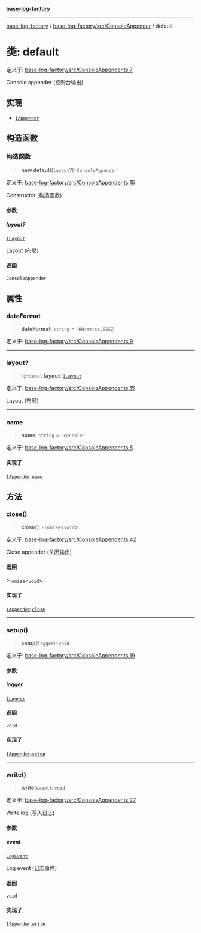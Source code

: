 [**base-log-factory**](../../../../index.md)

***

[base-log-factory](../../../../index.md) / [base-log-factory/src/ConsoleAppender](../index.md) / default

# 类: default

定义于: [base-log-factory/src/ConsoleAppender.ts:7](https://github.com/fengxinming/log-base/blob/f6c9069a5cd1f743106018a69d7fd4022e94fab6/packages/base-log-factory/src/ConsoleAppender.ts#L7)

Console appender (控制台输出)

## 实现

- [`IAppender`](../../typings/interfaces/IAppender.md)

## 构造函数

### 构造函数

> **new default**(`layout`?): `ConsoleAppender`

定义于: [base-log-factory/src/ConsoleAppender.ts:15](https://github.com/fengxinming/log-base/blob/f6c9069a5cd1f743106018a69d7fd4022e94fab6/packages/base-log-factory/src/ConsoleAppender.ts#L15)

Constructor (构造函数)

#### 参数

##### layout?

[`ILayout`](../../typings/interfaces/ILayout.md)

Layout (布局)

#### 返回

`ConsoleAppender`

## 属性

### dateFormat

> **dateFormat**: `string` = `'HH:mm:ss.SSSZ'`

定义于: [base-log-factory/src/ConsoleAppender.ts:9](https://github.com/fengxinming/log-base/blob/f6c9069a5cd1f743106018a69d7fd4022e94fab6/packages/base-log-factory/src/ConsoleAppender.ts#L9)

***

### layout?

> `optional` **layout**: [`ILayout`](../../typings/interfaces/ILayout.md)

定义于: [base-log-factory/src/ConsoleAppender.ts:15](https://github.com/fengxinming/log-base/blob/f6c9069a5cd1f743106018a69d7fd4022e94fab6/packages/base-log-factory/src/ConsoleAppender.ts#L15)

Layout (布局)

***

### name

> **name**: `string` = `'console'`

定义于: [base-log-factory/src/ConsoleAppender.ts:8](https://github.com/fengxinming/log-base/blob/f6c9069a5cd1f743106018a69d7fd4022e94fab6/packages/base-log-factory/src/ConsoleAppender.ts#L8)

#### 实现了

[`IAppender`](../../typings/interfaces/IAppender.md).[`name`](../../typings/interfaces/IAppender.md#name)

## 方法

### close()

> **close**(): `Promise`\<`void`\>

定义于: [base-log-factory/src/ConsoleAppender.ts:42](https://github.com/fengxinming/log-base/blob/f6c9069a5cd1f743106018a69d7fd4022e94fab6/packages/base-log-factory/src/ConsoleAppender.ts#L42)

Close appender (关闭输出)

#### 返回

`Promise`\<`void`\>

#### 实现了

[`IAppender`](../../typings/interfaces/IAppender.md).[`close`](../../typings/interfaces/IAppender.md#close)

***

### setup()

> **setup**(`logger`): `void`

定义于: [base-log-factory/src/ConsoleAppender.ts:19](https://github.com/fengxinming/log-base/blob/f6c9069a5cd1f743106018a69d7fd4022e94fab6/packages/base-log-factory/src/ConsoleAppender.ts#L19)

#### 参数

##### logger

[`ILogger`](../../typings/interfaces/ILogger.md)

#### 返回

`void`

#### 实现了

[`IAppender`](../../typings/interfaces/IAppender.md).[`setup`](../../typings/interfaces/IAppender.md#setup)

***

### write()

> **write**(`event`): `void`

定义于: [base-log-factory/src/ConsoleAppender.ts:27](https://github.com/fengxinming/log-base/blob/f6c9069a5cd1f743106018a69d7fd4022e94fab6/packages/base-log-factory/src/ConsoleAppender.ts#L27)

Write log (写入日志)

#### 参数

##### event

[`LogEvent`](../../typings/interfaces/LogEvent.md)

Log event (日志事件)

#### 返回

`void`

#### 实现了

[`IAppender`](../../typings/interfaces/IAppender.md).[`write`](../../typings/interfaces/IAppender.md#write)
